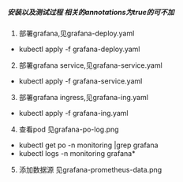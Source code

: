 ##### 安装以及测试过程  相关的annotations为true的可不加

1. 部署grafana,见grafana-deploy.yaml

* kubectl apply -f grafana-deploy.yaml

2. 部署grafana service,见grafana-service.yaml

* kubectl apply -f grafana-service.yaml

3. 部署grafana ingress,见grafana-ing.yaml

* kubectl apply -f grafana-ing.yaml

4. 查看pod 见grafana-po-log.png

* kubectl get po -n monitoring |grep grafana
* kubectl logs -n monitoring grafana*

5. 添加数据源 见grafana-prometheus-data.png